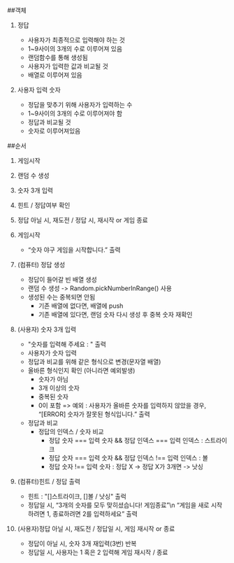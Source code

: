 ##객체
1. 정답 
    - 사용자가 최종적으로 입력해야 하는 것
    - 1~9사이의 3개의 수로 이루어져 있음
    - 랜덤함수를 통해 생성됨
    - 사용자가 입력한 값과 비교될 것
    - 배열로 이루어져 있음

2. 사용자 입력 숫자
    - 정답을 맞추기 위해 사용자가 입력하는 수
    - 1~9사이의 3개의 수로 이루어져야 함
    - 정답과 비교될 것
    - 숫자로 이루어져있음

##순서
1. 게임시작
2. 랜덤 수 생성
3. 숫자 3개 입력
4. 힌트 / 정답여부 확인
5. 정답 아닐 시, 재도전 / 정답 시, 재시작 or 게임 종료

1. 게임시작
    - “숫자 야구 게임을 시작합니다.” 출력

2. (컴퓨터) 정답 생성
    - 정답이 들어갈 빈 배열 생성
    - 랜덤 수 생성 -> Random.pickNumberInRange() 사용
    - 생성된 수는 중복되면 안됨
        - 기존 배열에 없다면, 배열에 push
        - 기존 배열에 있다면, 랜덤 숫자 다시 생성 후 중복 숫자 재확인

3. (사용자) 숫자 3개 입력
    - "숫자를 입력해 주세요 : " 출력
    - 사용자가 숫자 입력
    - 정답과 비교를 위해 같은 형식으로 변경(문자열 배열)
    - 올바른 형식인지 확인 (아니라면 예외발생)
        - 숫자가 아님
        - 3개 이상의 숫자
        - 중복된 숫자
        - 0이 포함
        => 예외 : 사용자가 올바른 숫자를 입력하지 않았을 경우, “[ERROR] 숫자가 잘못된 형식입니다.” 출력
    - 정답과 비교
        - 정답의 인덱스 / 숫자 비교
            - 정답 숫자 === 입력 숫자 && 정답 인덱스 === 입력 인덱스 : 스트라이크
            - 정답 숫자 === 입력 숫자 && 정답 인덱스 !== 입력 인덱스 : 볼
            - 정답 숫자 !== 입력 숫자 : 정답 X -> 정답 X가 3개면 -> 낫싱

4. (컴퓨터)힌트 / 정답 출력
    - 힌트 : "[]스트라이크, []볼 / 낫싱" 출럭
    - 정답일 시, “3개의 숫자를 모두 맞히셨습니다! 게임종료”\n “게임을 새로 시작하려면 1, 종료하려면 2를 입력하세요” 출력

5. (사용자)정답 아닐 시, 재도전 / 정답일 시, 게임 재시작 or 종료
    - 정답이 아닐 시, 숫자 3개 재입력(3번) 반복
    - 정답일 시, 사용자는 1 혹은 2 입력해 게임 재시작 / 종료